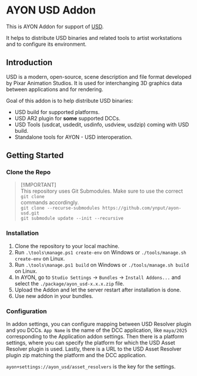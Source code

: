# AYON USD Addon

This is AYON Addon for support of
[USD](https://github.com/PixarAnimationStudios/OpenUSD).

It helps to distribute USD binaries and related tools to artist workstations and
to configure its environment.

## Introduction

USD is a modern, open-source, scene description and file format developed by
Pixar Animation Studios. It is used for interchanging 3D graphics data between
applications and for rendering.

Goal of this addon is to help distribute USD binaries:

- USD build for supported platforms.
- USD AR2 plugin for **some** supported DCCs.
- USD Tools (usdcat, usdedit, usdinfo, usdview, usdzip) coming with USD build.
- Standalone tools for AYON - USD interoperation.

## Getting Started

### Clone the Repo

> [!IMPORTANT]\
> This repository uses Git Submodules. Make sure to use the correct `git clone`  
> commands accordingly.  
> `git clone --recurse-submodules https://github.com/ynput/ayon-usd.git`  
> `git submodule update --init --recursive`  

### Installation

1. Clone the repository to your local machine.
2. Run `.\tools\manage.ps1 create-env` on Windows or
   `./tools/manage.sh create-env` on Linux.
3. Run `.\tools\manage.ps1 build` on Windows or `./tools/manage.sh build` on
   Linux.
4. In AYON, go to `Studio Settings` -> `Bundles` -> `Install Addons...` and
   select the `./package/ayon_usd-x.x.x.zip` file.
5. Upload the Addon and let the server restart after installation is done.
6. Use new addon in your bundles.

### Configuration

In addon settings, you can configure mapping between USD Resolver plugin and you
DCCs. `App Name` is the name of the DCC application, like `maya/2025`
corresponding to the Application addon settings. Then there is a platform
settings, where you can specify the platform for which the USD Asset Resolver
plugin is used. Lastly, there is a URL to the USD Asset Resolver plugin zip
matching the platform and the DCC application.

`ayon+settings://ayon_usd/asset_resolvers` is the key for the settings.
